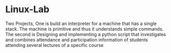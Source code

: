# Linux-Lab
Two Projects, One is build an interpreter for a machine that has a single stack. The machine is primitive  and thus it understands simple commands. The second is Designing and  implementing a python script that investigates and combines attendance and participation information  of students attending several lectures of a specific course
